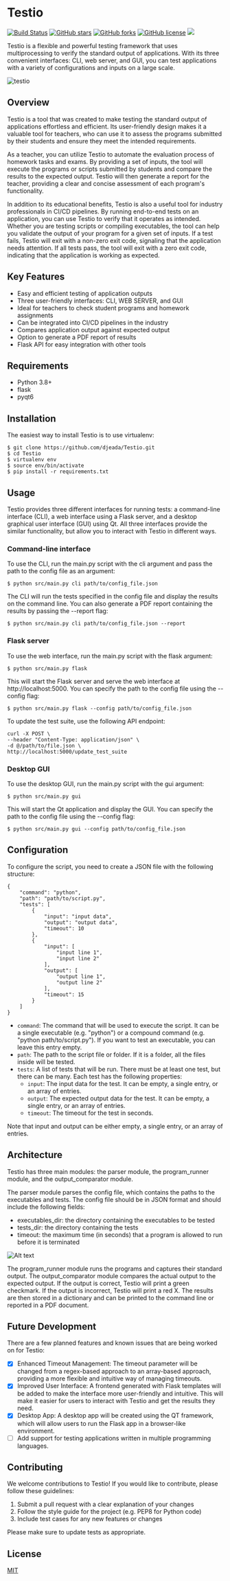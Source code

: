 # Testio

[![Build Status](https://travis-ci.org/djeada/testio.svg?branch=main)](https://travis-ci.org/djeada/testio)
<a href="https://github.com/djeada/testio/stargazers"><img alt="GitHub stars" src="https://img.shields.io/github/stars/djeada/testio"></a>
<a href="https://github.com/djeada/testio/network"><img alt="GitHub forks" src="https://img.shields.io/github/forks/djeada/testio"></a>
<a href="https://github.com/djeada/testio/blob/master/LICENSE.txt"><img alt="GitHub license" src="https://img.shields.io/github/license/djeada/testio"></a>
<a href=""><img src="https://img.shields.io/badge/contributions-welcome-brightgreen.svg?style=flat"></a>

Testio is a flexible and powerful testing framework that uses multiprocessing to verify the standard output of applications. With its three convenient interfaces: CLI, web server, and GUI, you can test applications with a variety of configurations and inputs on a large scale.

![testio](https://user-images.githubusercontent.com/37275728/213671290-98a831ab-3999-4246-ba54-3ccd476d57b5.png)

## Overview
Testio is a tool that was created to make testing the standard output of applications effortless and efficient. Its user-friendly design makes it a valuable tool for teachers, who can use it to assess the programs submitted by their students and ensure they meet the intended requirements.

As a teacher, you can utilize Testio to automate the evaluation process of homework tasks and exams. By providing a set of inputs, the tool will execute the programs or scripts submitted by students and compare the results to the expected output. Testio will then generate a report for the teacher, providing a clear and concise assessment of each program's functionality.

In addition to its educational benefits, Testio is also a useful tool for industry professionals in CI/CD pipelines. By running end-to-end tests on an application, you can use Testio to verify that it operates as intended. Whether you are testing scripts or compiling executables, the tool can help you validate the output of your program for a given set of inputs. If a test fails, Testio will exit with a non-zero exit code, signaling that the application needs attention. If all tests pass, the tool will exit with a zero exit code, indicating that the application is working as expected.

## Key Features
- Easy and efficient testing of application outputs
- Three user-friendly interfaces: CLI, WEB SERVER, and GUI
- Ideal for teachers to check student programs and homework assignments
- Can be integrated into CI/CD pipelines in the industry
- Compares application output against expected output
- Option to generate a PDF report of results
- Flask API for easy integration with other tools

## Requirements

* Python 3.8+
* flask
* pyqt6

## Installation

The easiest way to install Testio is to use virtualenv:


    $ git clone https://github.com/djeada/Testio.git
    $ cd Testio
    $ virtualenv env
    $ source env/bin/activate
    $ pip install -r requirements.txt

## Usage

Testio provides three different interfaces for running tests: a command-line interface (CLI), a web interface using a Flask server, and a desktop graphical user interface (GUI) using Qt. All three interfaces provide the similar functionality, but allow you to interact with Testio in different ways.

### Command-line interface

To use the CLI, run the main.py script with the cli argument and pass the path to the config file as an argument:

    $ python src/main.py cli path/to/config_file.json

The CLI will run the tests specified in the config file and display the results on the command line. You can also generate a PDF report containing the results by passing the --report flag:

    $ python src/main.py cli path/to/config_file.json --report

### Flask server

To use the web interface, run the main.py script with the flask argument:

    $ python src/main.py flask

This will start the Flask server and serve the web interface at http://localhost:5000. You can specify the path to the config file using the --config flag:

    $ python src/main.py flask --config path/to/config_file.json

To update the test suite, use the following API endpoint:

    curl -X POST \
    --header "Content-Type: application/json" \
    -d @/path/to/file.json \
    http://localhost:5000/update_test_suite

### Desktop GUI

To use the desktop GUI, run the main.py script with the gui argument:

    $ python src/main.py gui

This will start the Qt application and display the GUI. You can specify the path to the config file using the --config flag:

    $ python src/main.py gui --config path/to/config_file.json

## Configuration

To configure the script, you need to create a JSON file with the following structure:

    {
        "command": "python",
        "path": "path/to/script.py",
        "tests": [
            {
                "input": "input data",
                "output": "output data",
                "timeout": 10
            },
            {
                "input": [
                    "input line 1",
                    "input line 2"
                ],
                "output": [
                    "output line 1",
                    "output line 2"
                ],
                "timeout": 15
            }
        ]
    }

* `command`: The command that will be used to execute the script. It can be a single executable (e.g. "python") or a compound command (e.g. "python path/to/script.py"). If you want to test an executable, you can leave this entry empty.
* `path`: The path to the script file or folder. If it is a folder, all the files inside will be tested.
* `tests`: A list of tests that will be run. There must be at least one test, but there can be many. Each test has the following properties:
  - `input`: The input data for the test. It can be empty, a single entry, or an array of entries.
  - `output`: The expected output data for the test. It can be empty, a single entry, or an array of entries.
  - `timeout`: The timeout for the test in seconds.

Note that input and output can be either empty, a single entry, or an array of entries. 


## Architecture

Testio has three main modules: the parser module, the program_runner module, and the output_comparator module.

The parser module parses the config file, which contains the paths to the executables and tests. The config file should be in JSON format and should include the following fields:

* executables_dir: the directory containing the executables to be tested
* tests_dir: the directory containing the tests
* timeout: the maximum time (in seconds) that a program is allowed to run before it is terminated

![Alt text](https://github.com/djeada/Testio/blob/main/resources/diagram.png)

The program_runner module runs the programs and captures their standard output. The output_comparator module compares the actual output to the expected output. If the output is correct, Testio will print a green checkmark. If the output is incorrect, Testio will print a red X. The results are then stored in a dictionary and can be printed to the command line or reported in a PDF document.

## Future Development

There are a few planned features and known issues that are being worked on for Testio:

- [x] Enhanced Timeout Management: The timeout parameter will be changed from a regex-based approach to an array-based approach, providing a more flexible and intuitive way of managing timeouts.
- [x] Improved User Interface: A frontend generated with Flask templates will be added to make the interface more user-friendly and intuitive. This will make it easier for users to interact with Testio and get the results they need.
- [x] Desktop App: A desktop app will be created using the QT framework, which will allow users to run the Flask app in a browser-like environment. 
- [ ] Add support for testing applications written in multiple programming languages.
 
## Contributing
We welcome contributions to Testio! If you would like to contribute, please follow these guidelines:

1. Submit a pull request with a clear explanation of your changes
1. Follow the style guide for the project (e.g. PEP8 for Python code)
1. Include test cases for any new features or changes

Please make sure to update tests as appropriate.

## License
[MIT](https://choosealicense.com/licenses/mit/)
